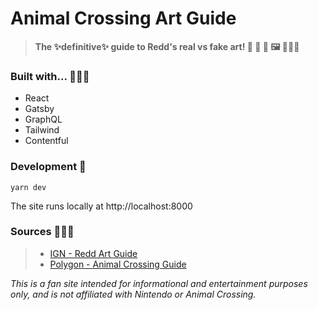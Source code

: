 
# Animal Crossing Art Guide 

> **The ✨definitive✨ guide to Redd's real vs fake art! 🦊 🧐 🦉 🖼️ 👩🏻‍🎨**

### Built with... 💪😮‍💨

- React
- Gatsby
- GraphQL
- Tailwind
- Contentful


### Development 🚀

```shell
yarn dev
```

The site runs locally at http://localhost:8000 


### Sources 👩🏻‍🏫

> - [IGN - Redd Art Guide](https://www.ign.com/wikis/animal-crossing-new-horizons/Redd_Art_Guide:_Real_and_Fake_Paintings_and_Sculptures)
> - [Polygon - Animal Crossing Guide](https://www.polygon.com/animal-crossing-new-horizons-switch-acnh-guide/2020/4/23/21231433/redd-jolly-museum-art-fake-real-forgeries-list-complete-painting-statue)

*This is a fan site intended for informational and entertainment purposes only, and is not affiliated with Nintendo or Animal Crossing.*

